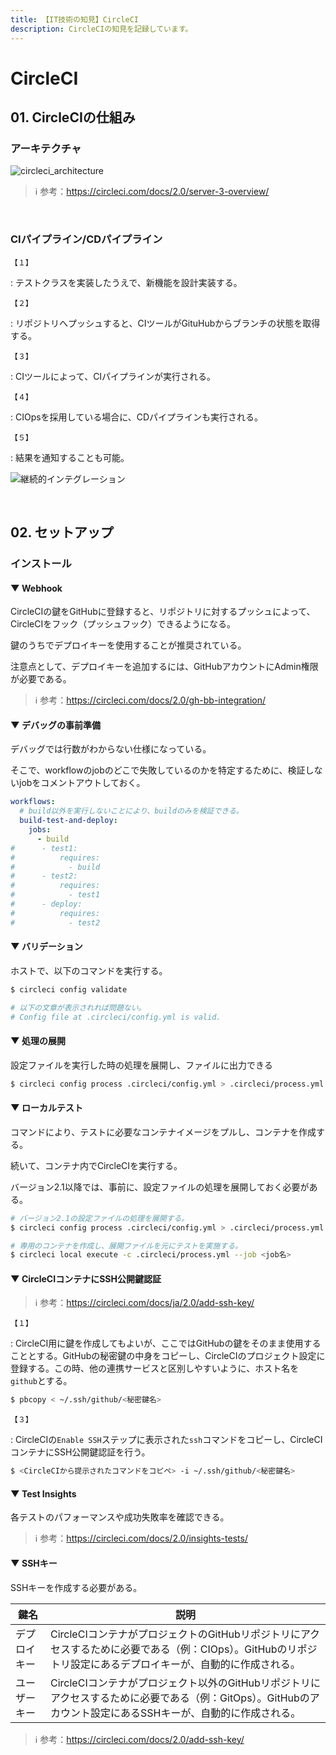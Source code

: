 ```yaml
---
title: 【IT技術の知見】CircleCI
description: CircleCIの知見を記録しています。
---
```


# CircleCI

## 01. CircleCIの仕組み

### アーキテクチャ

![circleci_architecture](https://raw.githubusercontent.com/hiroki-it/tech-notebook/master/images/circleci_architecture.png)


> ℹ️ 参考：https://circleci.com/docs/2.0/server-3-overview/


<br>

### CIパイプライン/CDパイプライン

```【１】```

:    テストクラスを実装したうえで、新機能を設計実装する。

```【２】```

:    リポジトリへプッシュすると、CIツールがGituHubからブランチの状態を取得する。

```【３】```

:    CIツールによって、CIパイプラインが実行される。

```【４】```

:    CIOpsを採用している場合に、CDパイプラインも実行される。

```【５】```

:    結果を通知することも可能。

![継続的インテグレーション](https://raw.githubusercontent.com/hiroki-it/tech-notebook/master/images/継続的インテグレーション.png)

<br>

## 02. セットアップ

### インストール

#### ▼ Webhook

CircleCIの鍵をGitHubに登録すると、リポジトリに対するプッシュによって、CircleCIをフック（プッシュフック）できるようになる。

鍵のうちでデプロイキーを使用することが推奨されている。

注意点として、デプロイキーを追加するには、GitHubアカウントにAdmin権限が必要である。



> ℹ️ 参考：https://circleci.com/docs/2.0/gh-bb-integration/

#### ▼ デバッグの事前準備

デバッグでは行数がわからない仕様になっている。

そこで、workflowのjobのどこで失敗しているのかを特定するために、検証しないjobをコメントアウトしておく。



```yaml
workflows:
  # build以外を実行しないことにより、buildのみを検証できる。
  build-test-and-deploy:
    jobs:
      - build
#      - test1:
#          requires:
#            - build
#      - test2:
#          requires:
#            - test1
#      - deploy:
#          requires:
#            - test2
```

#### ▼ バリデーション

ホストで、以下のコマンドを実行する。



```bash
$ circleci config validate

# 以下の文章が表示されれば問題ない。
# Config file at .circleci/config.yml is valid.
```

#### ▼ 処理の展開

設定ファイルを実行した時の処理を展開し、ファイルに出力できる

```bash
$ circleci config process .circleci/config.yml > .circleci/process.yml
```

#### ▼ ローカルテスト

コマンドにより、テストに必要なコンテナイメージをプルし、コンテナを作成する。

続いて、コンテナ内でCircleCIを実行する。

バージョン2.1以降では、事前に、設定ファイルの処理を展開しておく必要がある。



```bash
# バージョン2.1の設定ファイルの処理を展開する。
$ circleci config process .circleci/config.yml > .circleci/process.yml

# 専用のコンテナを作成し、展開ファイルを元にテストを実施する。
$ circleci local execute -c .circleci/process.yml --job <job名>
```

#### ▼ CircleCIコンテナにSSH公開鍵認証

> ℹ️ 参考：https://circleci.com/docs/ja/2.0/add-ssh-key/

```【１】```

:    CircleCI用に鍵を作成してもよいが、ここではGitHubの鍵をそのまま使用することとする。GitHubの秘密鍵の中身をコピーし、CircleCIのプロジェクト設定に登録する。この時、他の連携サービスと区別しやすいように、ホスト名を```github```とする。

```bash
$ pbcopy < ~/.ssh/github/<秘密鍵名>
```

```【３】```

:    CircleCIの```Enable SSH```ステップに表示された```ssh```コマンドをコピーし、CircleCIコンテナにSSH公開鍵認証を行う。

```bash
$ <CircleCIから提示されたコマンドをコピペ> -i ~/.ssh/github/<秘密鍵名>
```

#### ▼ Test Insights

各テストのパフォーマンスや成功失敗率を確認できる。



> ℹ️ 参考：https://circleci.com/docs/2.0/insights-tests/

#### ▼ SSHキー

SSHキーを作成する必要がある。




| 鍵名   | 説明                                                                                                      |
|--------|---------------------------------------------------------------------------------------------------------|
| デプロイキー | CircleCIコンテナがプロジェクトのGitHubリポジトリにアクセスするために必要である（例：CIOps）。GitHubのリポジトリ設定にあるデプロイキーが、自動的に作成される。     |
| ユーザーキー | CircleCIコンテナがプロジェクト以外のGitHubリポジトリにアクセスするために必要である（例：GitOps）。GitHubのアカウント設定にあるSSHキーが、自動的に作成される。 |

> ℹ️ 参考：https://circleci.com/docs/2.0/add-ssh-key/


<br>

